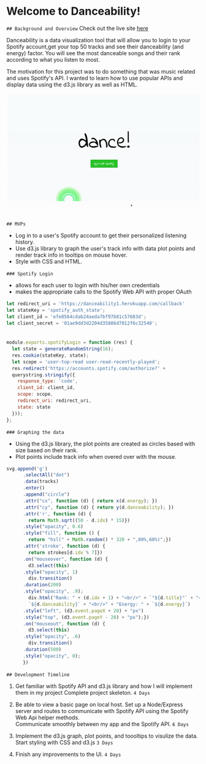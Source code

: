 # Welcome to Danceability!

`## Background and Overview`
Check out the live site [here](https://danceability1.herokuapp.com/)

Danceability is a data visualization tool that will allow you to login to your Spotify account,get your top 50 tracks and see their danceability (and energy) factor. You will see the most danceable songs and their rank according to what you listen to most.

The motivation for this project was to do something that was music related and uses Spotify's API. I wanted to learn how to use popular APIs and display data using the d3.js library as well as HTML. 

![gif](src/ezgif.com-gif-maker.gif)
<!-- ## Functionality and MVP Features
* JavaScipt for functionality
* CSS for styling and visuals
* Spotify API and Spotify WebApi
* HTML
* Node.js server and Express.js RESTful Routes
* D3 data visualization libray -->

`## MVPs`
* Log in to a user's Spotify account to get their personalized listening history.
* Use d3.js library to graph the user's track info with data plot points and render track info in tooltips on mouse hover.
* Style with CSS and HTML.

`### Spotify Login`
* allows for each user to login with his/her own credentials
* makes the appropriate calls to the Spotify Web API with proper OAuth

``` javascript
let redirect_uri = 'https://danceability1.herokuapp.com/callback'
let stateKey = 'spotify_auth_state';
let client_id = 'efe8564cdab24aeda7bf97b81c57683d';
let client_secret = '01ae9dd3d2204d35886d7012f6c32540';

              
module.exports.spotifyLogin = function (res) {
  let state = generateRandomString(16);
  res.cookie(stateKey, state);
  let scope = 'user-top-read user-read-recently-played';
  res.redirect('https://accounts.spotify.com/authorize?' +
  querystring.stringify({
    response_type: 'code',
    client_id: client_id, 
    scope: scope,
    redirect_uri: redirect_uri,
    state: state
  }));
};

```

`### Graphing the data`
* Using the d3.js library, the plot points are created as circles based with size based on their rank.
* Plot points include track info when overed over with the mouse.

``` javascript
svg.append('g')
      .selectAll("dot")
      .data(tracks)
      .enter()
      .append("circle")
      .attr("cx", function (d) { return x(d.energy); })
      .attr("cy", function (d) { return y(d.danceability); })
      .attr('r', function (d) {
        return Math.sqrt((50 - d.idx) * 15)})
      .style("opacity", 0.6)
      .style("fill", function () {
        return "hsl(" + Math.random() * 320 + ",80%,60%)";})
      .attr('stroke', function (d) {
        return strokes[d.idx % 7]})
      .on("mouseover", function (d) {
        d3.select(this)
      .style("opacity", 1)
        div.transition()
      .duration(200)
      .style("opacity", .9);
        div.html("Rank: " + (d.idx + 1) + "<br/>" + `"${d.title}"` + "<br/>" + d.artist + "<br/>" + "Danceability: " +
        `${d.danceability}` + "<br/>" + "Energy: " + `${d.energy}`)
      .style("left", (d3.event.pageX + 20) + "px")
      .style("top", (d3.event.pageY - 28) + "px");})
      .on("mouseout", function (d) {
        d3.select(this)
      .style("opacity", .6)
        div.transition()
      .duration(500)
      .style("opacity", 0);
      })

```

`## Development Timeline`

1. Get familiar with Spotify API and d3.js library and how I will implement them in my project     Complete project skeleton. `4 Days`  

2. Be able to view a basic page on local host. 
    Set up a Node/Express server and routes to communicate with Spotify API using the Spotify Web Api helper methods.  
    Communicate smoothly between my app and the Spotify API. `6 Days`  

3. Implement the d3.js graph, plot points, and toooltips to visulize the data. 
    Start styling with CSS and d3.js `3 Days`  

4. Finish any improvements to the UI. `4 Days`  


